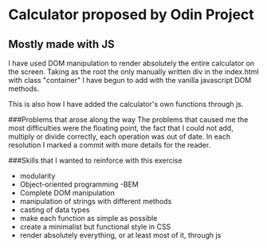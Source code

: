 # Calculator proposed by Odin Project
## Mostly made with JS
I have used DOM manipulation to render absolutely the entire calculator on the screen. Taking as the root the only manually written div in the index.html with class "container" I have begun to add with the vanilla javascript DOM methods.

This is also how I have added the calculator's own functions through js.

###Problems that arose along the way
The problems that caused me the most difficulties were the floating point, the fact that I could not add, multiply or divide correctly, each operation was out of date. In each resolution I marked a commit with more details for the reader.

###Skills that I wanted to reinforce with this exercise

- modularity
- Object-oriented programming
-BEM
- Complete DOM manipulation
- manipulation of strings with different methods
- casting of data types
- make each function as simple as possible
- create a minimalist but functional style in CSS
- render absolutely everything, or at least most of it, through js

